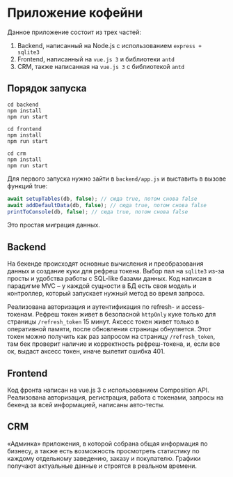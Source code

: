 # Приложение кофейни

Данное приложение состоит из трех частей:
1. Backend, написанный на Node.js с использованием `express + sqlite3`
2. Frontend, написанный на `vue.js 3` и библиотеки `antd`
3. CRM, также написанная на `vue.js 3` с библиотекой `antd`

## Порядок запуска
```shell
cd backend
npm install
npm run start

cd frontend
npm install
npm run start

cd crm
npm install
npm run start
```
Для первого запуска нужно зайти в `backend/app.js` и выставить в вызове функций true:
```javascript
await setupTables(db, false); // сюда true, потом снова false
await addDefaultData(db, false); // сюда true, потом снова false
printToConsole(db, false); // сюда true, потом снова false
```
Это простая миграция данных.

## Backend
На бекенде происходят основные вычисления и преобразования данных и создание куки для рефреш токена. 
Выбор пал на `sqlite3` из-за просты и удобства работы с SQL-like базами данных. Код написан в парадигме MVC – 
у каждой сущности в БД есть своя модель и контроллер, который запускает нужный метод во время запроса.

Реализована авторизация и аутентификация по refresh- и access-токенам. 
Рефреш токен живет в безопасной `httpOnly` куке только для страницы `/refresh_token` 15 минут. 
Аксесс токен живет только в оперативной памяти, после обновления страницы обнуляется. Этот токен можно получить как раз 
запросом на страницу `/refresh_token`, там бек проверит наличие и корректность рефреш-токена, и, если все ок,
выдаст аксесс токен, иначе вылетит ошибка 401.

## Frontend
Код фронта написан на vue.js 3 с использованием Composition API. Реализована авторизация, регистрация, работа с токенами,
запросы на бекенд за всей информацией, написаны авто-тесты.

## CRM
«Админка» приложения, в которой собрана общая информация по бизнесу, а также есть возможность просмотреть статистику 
по каждому отдельному заведению, заказу и покупателю. Графики получают актуальные данные и строятся в реальном времени.
